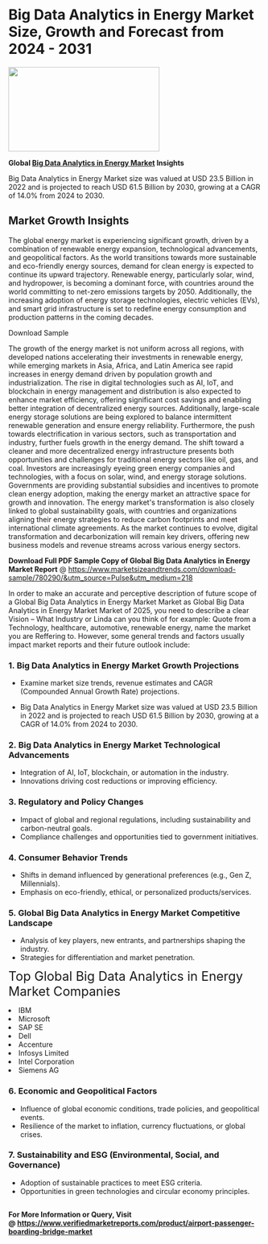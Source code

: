 <H1>Big Data Analytics in Energy Market Size, Growth and Forecast from 2024 - 2031</H1><img class="aligncenter size-medium wp-image-584254" src="https://thirdeyenews.in/wp-content/uploads/2024/09/Global-Market-Research-300x168.jpeg" alt="" width="300" height="168" /><p><strong>Global&nbsp;<a href="https://www.marketsizeandtrends.com/download-sample/780290/&amp;utm_source=Pulse&amp;utm_medium=218">Big Data Analytics in Energy Market</a> Insights</strong></p><p>Big Data Analytics in Energy Market size was valued at USD 23.5 Billion in 2022 and is projected to reach USD 61.5 Billion by 2030, growing at a CAGR of 14.0% from 2024 to 2030.</p><p><h2>Market Growth Insights</h2> <p>The global energy market is experiencing significant growth, driven by a combination of renewable energy expansion, technological advancements, and geopolitical factors. As the world transitions towards more sustainable and eco-friendly energy sources, demand for clean energy is expected to continue its upward trajectory. Renewable energy, particularly solar, wind, and hydropower, is becoming a dominant force, with countries around the world committing to net-zero emissions targets by 2050. Additionally, the increasing adoption of energy storage technologies, electric vehicles (EVs), and smart grid infrastructure is set to redefine energy consumption and production patterns in the coming decades.</p> <p>Download Sample</p> <p>The growth of the energy market is not uniform across all regions, with developed nations accelerating their investments in renewable energy, while emerging markets in Asia, Africa, and Latin America see rapid increases in energy demand driven by population growth and industrialization. The rise in digital technologies such as AI, IoT, and blockchain in energy management and distribution is also expected to enhance market efficiency, offering significant cost savings and enabling better integration of decentralized energy sources. Additionally, large-scale energy storage solutions are being explored to balance intermittent renewable generation and ensure energy reliability. Furthermore, the push towards electrification in various sectors, such as transportation and industry, further fuels growth in the energy demand. The shift toward a cleaner and more decentralized energy infrastructure presents both opportunities and challenges for traditional energy sectors like oil, gas, and coal. Investors are increasingly eyeing green energy companies and technologies, with a focus on solar, wind, and energy storage solutions. Governments are providing substantial subsidies and incentives to promote clean energy adoption, making the energy market an attractive space for growth and innovation. The energy market's transformation is also closely linked to global sustainability goals, with countries and organizations aligning their energy strategies to reduce carbon footprints and meet international climate agreements. As the market continues to evolve, digital transformation and decarbonization will remain key drivers, offering new business models and revenue streams across various energy sectors. <p></p><p><span class=""><strong>Download Full PDF Sample Copy of Global Big Data Analytics in Energy Market Report</strong> @ <a href="https://www.marketsizeandtrends.com/download-sample/780290/&amp;utm_source=Pulse&amp;utm_medium=218" target="_blank">https://www.marketsizeandtrends.com/download-sample/780290/&amp;utm_source=Pulse&amp;utm_medium=218</a></span></p><p>In order to make an accurate and perceptive description of future scope of a Global&nbsp;Big Data Analytics in Energy Market Market as Global&nbsp;Big Data Analytics in Energy Market Market of 2025, you need to describe a clear Vision &ndash; What Industry or Linda can you think of for example: Quote from a Technology, healthcare, automotive, renewable energy, name the market you are Reffering to. However, some general trends and factors usually impact market reports and their future outlook include:</p><h3>1.&nbsp;<strong>Big Data Analytics in Energy Market Growth Projections</strong></h3><ul><li>Examine market size trends, revenue estimates and CAGR (Compounded Annual Growth Rate) projections.</li><li><p>Big Data Analytics in Energy Market size was valued at USD 23.5 Billion in 2022 and is projected to reach USD 61.5 Billion by 2030, growing at a CAGR of 14.0% from 2024 to 2030.</p></li></ul><h3>2.&nbsp;<strong>Big Data Analytics in Energy Market Technological Advancements</strong></h3><ul><li>Integration of AI, IoT, blockchain, or automation in the industry.</li><li>Innovations driving cost reductions or improving efficiency.</li></ul><h3>3.&nbsp;<strong>Regulatory and Policy Changes</strong></h3><ul><li>Impact of global and regional regulations, including sustainability and carbon-neutral goals.</li><li>Compliance challenges and opportunities tied to government initiatives.</li></ul><h3>4.&nbsp;<strong>Consumer Behavior Trends</strong></h3><ul><li>Shifts in demand influenced by generational preferences (e.g., Gen Z, Millennials).</li><li>Emphasis on eco-friendly, ethical, or personalized products/services.</li></ul><h3>5.&nbsp;<strong>Global Big Data Analytics in Energy Market Competitive Landscape</strong></h3><ul><li>Analysis of key players, new entrants, and partnerships shaping the industry.</li><li>Strategies for differentiation and market penetration.</li></ul><p data-pm-slice="1 1 []"><span style="color: inherit; font-family: inherit; font-size: 25px;">Top Global Big Data Analytics in Energy Market Companies</span></p><div class="" data-test-id=""><p><li>IBM</li><li> Microsoft</li><li> SAP SE</li><li> Dell</li><li> Accenture</li><li> Infosys Limited</li><li> Intel Corporation</li><li> Siemens AG</li></p></div><h3>6.&nbsp;<strong>Economic and Geopolitical Factors</strong></h3><ul><li>Influence of global economic conditions, trade policies, and geopolitical events.</li><li>Resilience of the market to inflation, currency fluctuations, or global crises.</li></ul><h3>7.&nbsp;<strong>Sustainability and ESG (Environmental, Social, and Governance)</strong></h3><ul><li>Adoption of sustainable practices to meet ESG criteria.</li><li>Opportunities in green technologies and circular economy principles.</li></ul><h2><strong style="font-size: 14px;">For More Information or Query, Visit @&nbsp;</strong><a style="background-color: #ffffff; font-size: 14px;" href="https://www.marketsizeandtrends.com/report/big-data-analytics-in-energy-market/" target="_blank">https://www.verifiedmarketreports.com/product/airport-passenger-boarding-bridge-market</a></h2>
